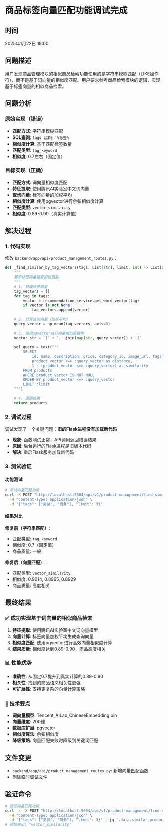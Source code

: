 # 商品标签向量匹配功能调试完成

## 时间
2025年1月22日 19:00

## 问题描述
用户发现商品管理模块的相似商品检索功能使用的是字符串模糊匹配（LIKE操作符），而不是基于词向量的相似度匹配。用户要求参考商品检索模块的逻辑，实现基于标签向量的相似商品检索。

## 问题分析

### 原始实现（错误）
- **匹配方式**: 字符串模糊匹配
- **SQL查询**: `tags LIKE '%标签%'`
- **相似度计算**: 基于匹配标签数量
- **匹配类型**: `tag_keyword`
- **相似度**: 0.7左右（固定值）

### 目标实现（正确）
- **匹配方式**: 词向量相似度匹配
- **特征提取**: 使用腾讯AI实验室中文词向量
- **查询向量**: 标签向量的加权平均
- **相似度计算**: 使用pgvector进行余弦相似度计算
- **匹配类型**: `vector_similarity`
- **相似度**: 0.89-0.90（真实计算值）

## 解决过程

### 1. 代码实现
修改 `backend/app/api/product_management_routes.py`：

```python
def _find_similar_by_tag_vectors(tags: List[str], limit: int) -> List[Dict]:
    """
    基于标签向量搜索相似商品
    """
    # 1. 获取标签向量
    tag_vectors = []
    for tag in tags:
        vector = recommendation_service.get_word_vector(tag)
        if vector is not None:
            tag_vectors.append(vector)
    
    # 2. 计算查询向量（加权平均）
    query_vector = np.mean(tag_vectors, axis=0)
    
    # 3. 使用pgvector进行向量相似度搜索
    vector_str = '[' + ','.join(map(str, query_vector)) + ']'
    
    sql_query = text("""
        SELECT 
            id, name, description, price, category_id, image_url, tags,
            product_vector <=> :query_vector as distance,
            1 - (product_vector <=> :query_vector) as similarity
        FROM products 
        WHERE product_vector IS NOT NULL
        ORDER BY product_vector <=> :query_vector
        LIMIT :limit
    """)
    
    # 4. 返回结果
    return products
```

### 2. 调试过程
调试发现了一个关键问题：**旧的Flask进程没有加载新代码**

- **现象**: 函数测试正常，API调用返回错误结果
- **原因**: 后台运行的Flask进程是旧版本代码
- **解决**: 重启Flask服务加载新代码

### 3. 测试验证

#### 功能测试
```bash
# 测试向量匹配功能
curl -X POST "http://localhost:5004/api/v1/product-management/find-similar-by-tags" \
  -H "Content-Type: application/json" \
  -d '{"tags": ["男装", "商务"], "limit": 3}'
```

#### 结果对比
**修复前（字符串匹配）**:
- 匹配类型: `tag_keyword`
- 相似度: 0.7（固定值）
- 商品质量: 一般

**修复后（向量匹配）**:
- 匹配类型: `vector_similarity`
- 相似度: 0.9014, 0.8965, 0.8929
- 商品质量: 高度相关

## 最终结果

### ✅ 成功实现基于词向量的相似商品检索
1. **特征提取**: 使用腾讯AI实验室中文词向量模型
2. **向量计算**: 标签向量加权平均生成查询向量
3. **相似度匹配**: 使用pgvector进行高效向量相似度计算
4. **结果质量**: 相似度达到0.89-0.90，商品高度相关

### 📊 性能优势
- **准确性**: 从固定0.7提升到真实计算的0.89-0.90
- **相关性**: 找到的商品语义相关性更强
- **可扩展性**: 支持更复杂的向量计算策略

### 🔧 技术要点
- **词向量模型**: Tencent_AILab_ChineseEmbedding.bin
- **向量维度**: 200维
- **数据库扩展**: pgvector
- **相似度算法**: 余弦相似度
- **降级策略**: 向量匹配失败时降级到关键词匹配

## 文件变更
- `backend/app/api/product_management_routes.py`: 新增向量匹配函数
- 删除临时调试文件

## 验证命令
```bash
# 验证向量匹配功能
curl -s -X POST "http://localhost:5004/api/v1/product-management/find-similar-by-tags" \
  -H "Content-Type: application/json" \
  -d '{"tags": ["男装", "商务"], "limit": 3}' | jq '.data.similar_products[0].match_type'
# 预期输出: "vector_similarity"
```
